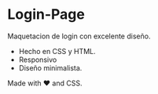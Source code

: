 # Login-Page
Maquetacion de login con excelente diseño.

- Hecho en CSS y HTML.
- Responsivo
- Diseño minimalista.

Made with ❤️ and CSS.
